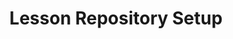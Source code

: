 ---
title: Lesson Repository Setup
layout: home
permalink: /docs/repo-setup
has_children: true
nav_order: 3
---